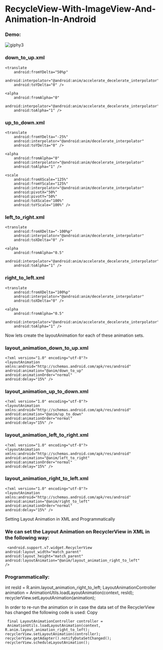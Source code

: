 # RecycleView-With-ImageView-And-Animation-In-Android

### Demo:

![giphy3](https://user-images.githubusercontent.com/46309253/54775337-c396e500-4c33-11e9-98ce-c24b89118f6a.gif)


### down_to_up.xml


<?xml version="1.0" encoding="utf-8"?>
<set xmlns:android="http://schemas.android.com/apk/res/android"
    android:duration="500">

    <translate
        android:fromYDelta="50%p"
        android:interpolator="@android:anim/accelerate_decelerate_interpolator"
        android:toYDelta="0" />

    <alpha
        android:fromAlpha="0"
        android:interpolator="@android:anim/accelerate_decelerate_interpolator"
        android:toAlpha="1" />

</set>

### up_to_down.xml

<?xml version="1.0" encoding="utf-8"?>
<set xmlns:android="http://schemas.android.com/apk/res/android"
    android:duration="500">

    <translate
        android:fromYDelta="-25%"
        android:interpolator="@android:anim/decelerate_interpolator"
        android:toYDelta="0" />

    <alpha
        android:fromAlpha="0"
        android:interpolator="@android:anim/decelerate_interpolator"
        android:toAlpha="1" />

    <scale
        android:fromXScale="125%"
        android:fromYScale="125%"
        android:interpolator="@android:anim/decelerate_interpolator"
        android:pivotX="50%"
        android:pivotY="50%"
        android:toXScale="100%"
        android:toYScale="100%" />

</set>

### left_to_right.xml

<?xml version="1.0" encoding="utf-8"?>
<set xmlns:android="http://schemas.android.com/apk/res/android"
    android:duration="500">

    <translate
        android:fromXDelta="-100%p"
        android:interpolator="@android:anim/decelerate_interpolator"
        android:toXDelta="0" />

    <alpha
        android:fromAlpha="0.5"
        android:interpolator="@android:anim/accelerate_decelerate_interpolator"
        android:toAlpha="1" />

</set>

### right_to_left.xml

<?xml version="1.0" encoding="utf-8"?>
<set xmlns:android="http://schemas.android.com/apk/res/android"
    android:duration="500">

    <translate
        android:fromXDelta="100%p"
        android:interpolator="@android:anim/decelerate_interpolator"
        android:toXDelta="0" />

    <alpha
        android:fromAlpha="0.5"
        android:interpolator="@android:anim/accelerate_decelerate_interpolator"
        android:toAlpha="1" />

</set>

Now lets create the layoutAnimation for each of these animation sets.

### layout_animation_down_to_up.xml


    <?xml version="1.0" encoding="utf-8"?>
    <layoutAnimation xmlns:android="http://schemas.android.com/apk/res/android"
    android:animation="@anim/down_to_up"
    android:animationOrder="normal"
    android:delay="15%" />
    
    
### layout_animation_up_to_down.xml

    <?xml version="1.0" encoding="utf-8"?>
    <layoutAnimation xmlns:android="http://schemas.android.com/apk/res/android"
    android:animation="@anim/up_to_down"
    android:animationOrder="normal"
    android:delay="15%" />
    
    
### layout_animation_left_to_right.xml

    <?xml version="1.0" encoding="utf-8"?>
    <layoutAnimation xmlns:android="http://schemas.android.com/apk/res/android"
    android:animation="@anim/left_to_right"
    android:animationOrder="normal"
    android:delay="15%" />
    
    
### layout_animation_right_to_left.xml

    <?xml version="1.0" encoding="utf-8"?>
    <layoutAnimation xmlns:android="http://schemas.android.com/apk/res/android"
    android:animation="@anim/right_to_left"
    android:animationOrder="normal"
    android:delay="15%" />
    
Setting Layout Animation in XML and Programmatically
### We can set the Layout Animation on RecyclerView in XML in the following way:

     <android.support.v7.widget.RecyclerView
    android:layout_width="match_parent"
    android:layout_height="match_parent"                                        
    android:layoutAnimation="@anim/layout_animation_right_to_left"
    />
    
### Programmatically:

  int resId = R.anim.layout_animation_right_to_left;
  LayoutAnimationController animation = AnimationUtils.loadLayoutAnimation(context, resId);
  recyclerView.setLayoutAnimation(animation);
  
  
In order to re-run the animation or in case the data set of the RecyclerView has changed the following code is used:
Copy

     final LayoutAnimationController controller =
     AnimationUtils.loadLayoutAnimation(context, R.anim.layout_animation_right_to_left);
    recyclerView.setLayoutAnimation(controller);
    recyclerView.getAdapter().notifyDataSetChanged();
    recyclerView.scheduleLayoutAnimation();
